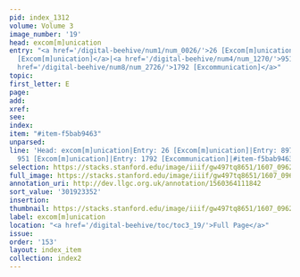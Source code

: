 ```yaml
---
pid: index_1312
volume: Volume 3
image_number: '19'
head: excom[m]unication
entry: "<a href='/digital-beehive/num1/num_0026/'>26 [Excom[m]unication]</a>|<a href='/digital-beehive/num4/num_1166/'>897
  [Excom[m]unication]</a>|<a href='/digital-beehive/num4/num_1270/'>951 [Excom[m]unication]</a>|<a
  href='/digital-beehive/num8/num_2726/'>1792 [Excommunication]</a>"
topic:
first_letter: E
page:
add:
xref:
see:
index:
item: "#item-f5bab9463"
unparsed:
line: 'Head: excom[m]unication|Entry: 26 [Excom[m]unication]|Entry: 897 [Excom[m]unication]|Entry:
  951 [Excom[m]unication]|Entry: 1792 [Excommunication]|#item-f5bab9463'
selection: https://stacks.stanford.edu/image/iiif/gw497tq8651/1607_0962/837,3352,696,177/full/0/default.jpg
full_image: https://stacks.stanford.edu/image/iiif/gw497tq8651/1607_0962/full/full/0/default.jpg
annotation_uri: http://dev.llgc.org.uk/annotation/1560364111842
sort_value: '301923352'
insertion:
thumbnail: https://stacks.stanford.edu/image/iiif/gw497tq8651/1607_0962/837,3352,696,177/150,/0/default.jpg
label: excom[m]unication
location: "<a href='/digital-beehive/toc/toc3_19/'>Full Page</a>"
issue:
order: '153'
layout: index_item
collection: index2
---
```

